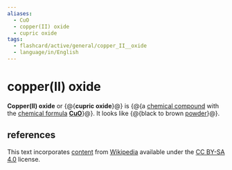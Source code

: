 ```yaml
---
aliases:
  - CuO
  - copper(II) oxide
  - cupric oxide
tags:
  - flashcard/active/general/copper_II__oxide
  - language/in/English
---
```


# copper(II) oxide

__Copper(II) oxide__ or {@{__cupric oxide__}@} is {@{a [chemical compound](chemical%20compound.md) with the [chemical formula](chemical%20formula.md) __[Cu](copper.md)[O](oxygen.md)__}@}. It looks like {@{black to brown [powder](powder.md)}@}. <!--SR:!2027-03-05,973,290!2027-05-20,1088,330!2025-01-28,161,190-->

## references

This text incorporates [content](https://en.wikipedia.org/wiki/copper(II)_oxide) from [Wikipedia](Wikipedia.md) available under the [CC BY-SA 4.0](https://creativecommons.org/licenses/by-sa/4.0/) license.
